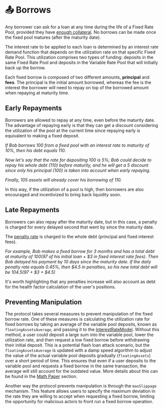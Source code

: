 # 📤 Borrows

Any borrower can ask for a loan at any time during the life of a Fixed Rate Pool, provided they have [enough collateral](../../getting-started/math-paper.md#4.1.-borrowing-assets-at-fixed-rates). No borrows can be made once the fixed pool matures (after the maturity date).

The interest rate to be applied to each loan is determined by an interest rate demand function that depends on the utilization rate on that specific Fixed Rate Pool. This utilization comprises two types of funding: deposits in the same Fixed Rate Pool and deposits in the Variable Rate Pool that will initially back up the borrow.

Each fixed borrow is composed of two different amounts, **principal** and **fees**. The principal is the initial amount borrowed, whereas the fee is the interest the borrower will need to repay on top of the borrowed amount when repaying at maturity time.

## Early Repayments

Borrowers are allowed to repay at any time, even before the maturity date. The advantage of repaying early is that they can get a discount considering the utilization of the pool at the current time since repaying early is equivalent to making a fixed deposit.

_If Bob borrows 100 from a fixed pool with an interest rate to maturity of 10%, then his debt equals 110._

_Now let's say that the rate for depositing 100 is 5%; Bob could decide to repay his whole debt (110) before maturity, and he will get a 5 discount since only his principal (100) is taken into account when early repaying._

_Finally, 105 assets will already cover his borrowing of 110._

In this way, if the utilization of a pool is high, then borrowers are also encouraged and incentivized to bring back liquidity soon.

## Late Repayments

Borrowers can also repay after the maturity date, but in this case, a penalty is charged for every delayed second that went by since the maturity date.

The [penalty rate](../parameters.md#j.-penalty-rate) is charged to the whole debt (principal and fixed interest fees).

_For example, Bob makes a fixed borrow for 3 months and has a total debt at maturity of $100 ($97 of his initial loan + $3 in fixed interest rate fees). Then Bob delayed his payment by 10 days since the maturity date. If the daily penalty rate equals 0.45%, then $4.5 in penalties, so his new total debt will be $104.5 ($97 + $3 + $4.5)_

It's worth highlighting that any penalties increase will also account as debt for the health factor calculation of the user's positions.

## Preventing Manipulation

The protocol takes several measures to prevent manipulation of the fixed borrow rate. One of these measures is calculating the utilization rate for fixed borrows by taking an average of the variable pool deposits, known as `floatingAssetsAverage`, and passing it to the [InterestRateModel](../protocol/interestratemodel.md). Without this method, a user could deposit a large sum into the variable pool, lower the utilization rate, and then request a low fixed borrow before withdrawing their initial deposit. This is a potential flash loan attack scenario, but the `floatingAssetsAverage` is updated with a damp speed algorithm to adjust the value of the actual variable pool deposits gradually (`floatingAssets`) over a short period of time. This ensures that even if a user deposits to the variable pool and requests a fixed borrow in the same transaction, the average will still account for the outdated value. More details about this can be found in the [Math Paper](../../getting-started/math-paper.md#4.1.3-time-averaged-variable-rate-pool-supply) section.

Another way the protocol prevents manipulation is through the `maxSlippage` mechanism. This feature allows users to specify the maximum deviation in the rate they are willing to accept when requesting a fixed borrow, limiting the opportunity for malicious actors to front run a fixed borrow operation.
